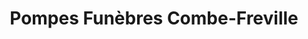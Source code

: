 ---
title: "Pompes Funèbres Combe-Freville"
url: /saint-chamond/pompes-funebres-combe-freville/
shop: Bestattungen
---